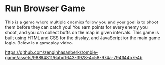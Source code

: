# Run Browser Game

This is a game where multiple enemies follow you and your goal is to shoot them before they can catch you! You earn points for every enemy you shoot, and you can collect buffs on the map
in given intervals. This game is built using HTML and CSS for the display, and JavaScript for the main game logic. Below is a gameplay video.

https://github.com/zenginhasanberk/zombie-game/assets/98864811/6abd1643-3928-4c58-974a-794ff44b7e4b

